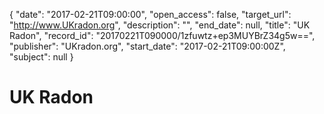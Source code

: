 {
  "date": "2017-02-21T09:00:00", 
  "open_access": false, 
  "target_url": "http://www.UKradon.org", 
  "description": "", 
  "end_date": null, 
  "title": "UK Radon", 
  "record_id": "20170221T090000/1zfuwtz+ep3MUYBrZ34g5w==", 
  "publisher": "UKradon.org", 
  "start_date": "2017-02-21T09:00:00Z", 
  "subject": null
}

# UK Radon


